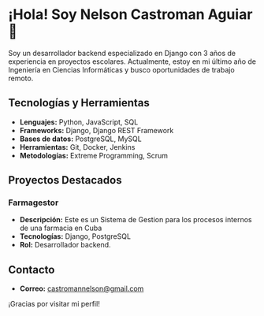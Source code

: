 # ¡Hola! Soy Nelson Castroman Aguiar 👋

Soy un desarrollador backend especializado en Django con 3 años de experiencia en proyectos escolares. Actualmente, estoy en mi último año de Ingeniería en Ciencias Informáticas y busco oportunidades de trabajo remoto.

## Tecnologías y Herramientas
- **Lenguajes:** Python, JavaScript, SQL
- **Frameworks:** Django, Django REST Framework
- **Bases de datos:** PostgreSQL, MySQL
- **Herramientas:** Git, Docker, Jenkins
- **Metodologías:** Extreme Programming, Scrum

## Proyectos Destacados
### Farmagestor
- **Descripción:** Este es un Sistema de Gestion para los procesos internos de una farmacia en Cuba
- **Tecnologías:** Django, PostgreSQL
- **Rol:** Desarrollador backend.

## Contacto
- **Correo:** castromannelson@gmail.com

¡Gracias por visitar mi perfil!
